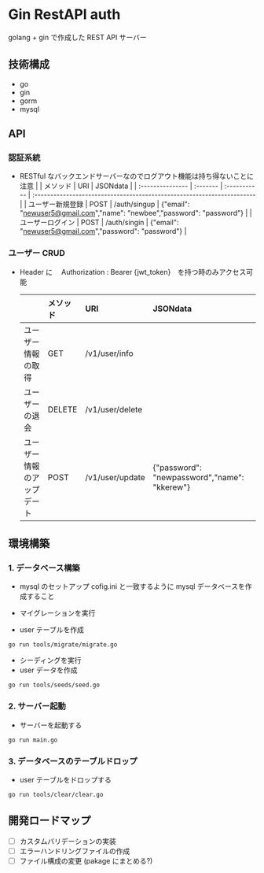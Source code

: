 # Gin RestAPI auth

golang + gin で作成した REST API サーバー

## 技術構成

- go
- gin
- gorm
- mysql

## API

### 認証系統

- RESTful なバックエンドサーバーなのでログアウト機能は持ち得ないことに注意
  | | メソッド | URI | JSONdata |
  | :--------------- | :------- | :----------- | :---------------------------------------------------------------------- |
  | ユーザー新規登録 | POST | /auth/singup | {"email": "newuser5@gmail.com","name": "newbee","password": "password"} |
  | ユーザーログイン | POST | /auth/singin | {"email": "newuser5@gmail.com","password": "password"} |

### ユーザー CRUD

- Header に　 Authorization : Bearer {jwt_token}　を持つ時のみアクセス可能

  |                            | メソッド | URI             | JSONdata                                     |
  | :------------------------- | :------- | :-------------- | :------------------------------------------- |
  | ユーザー情報の取得         | GET      | /v1/user/info   |                                              |
  | ユーザーの退会             | DELETE   | /v1/user/delete |                                              |
  | ユーザー情報のアップデート | POST     | /v1/user/update | {"password": "newpassword","name": "kkerew"} |

## 環境構築

### 1. データベース構築

- mysql のセットアップ
  cofig.ini と一致するように mysql データベースを作成すること

- マイグレーションを実行
- user テーブルを作成

```
go run tools/migrate/migrate.go
```

- シーディングを実行
- user データを作成

```
go run tools/seeds/seed.go
```

### 2. サーバー起動

- サーバーを起動する

```
go run main.go
```

### 3. データベースのテーブルドロップ

- user テーブルをドロップする

```
go run tools/clear/clear.go
```

## 開発ロードマップ

- [ ] カスタムバリデーションの実装
- [ ] エラーハンドリングファイルの作成
- [ ] ファイル構成の変更 (pakage にまとめる?)
